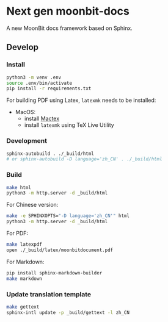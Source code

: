 # Next gen moonbit-docs

A new MoonBit docs framework based on Sphinx.

## Develop

### Install

```bash
python3 -m venv .env
source .env/bin/activate
pip install -r requirements.txt
```

For building PDF using Latex, `latexmk` needs to be installed:
- MacOS: 
    - install [Mactex](https://www.tug.org/mactex/)
    - install `latexmk` using TeX Live Utility

### Development

```bash
sphinx-autobuild . ./_build/html
# or sphinx-autobuild -D language='zh_CN' . ./_build/html
```

### Build

```bash
make html
python3 -m http.server -d _build/html
```

For Chinese version:

```bash
make -e SPHINXOPTS="-D language='zh_CN'" html
python3 -m http.server -d _build/html
```

For PDF:

```bash
make latexpdf
open ./_build/latex/moonbitdocument.pdf
```

For Markdown:

```bash
pip install sphinx-markdown-builder
make markdown
```

### Update translation template

```bash
make gettext
sphinx-intl update -p _build/gettext -l zh_CN
```